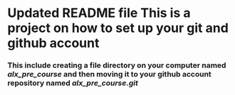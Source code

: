 # Updated README file This is a project on how to set up your git and github account
### This include creating a file directory on your computer named *alx_pre_course* and then moving it to your github account repository named *alx_pre_course.git*
